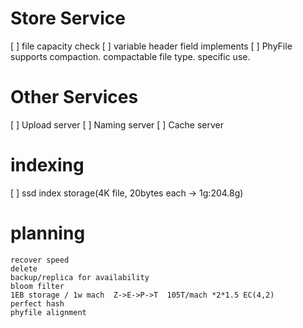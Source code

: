 # Store Service

[ ] file capacity check
[ ] variable header field implements
[ ] PhyFile supports compaction. compactable file type. specific use.

# Other Services

[ ] Upload server
[ ] Naming server
[ ] Cache server

# indexing

[ ] ssd index storage(4K file, 20bytes each -> 1g:204.8g)


# planning

```
recover speed
delete
backup/replica for availability
bloom filter
1EB storage / 1w mach  Z->E->P->T  105T/mach *2*1.5 EC(4,2)
perfect hash
phyfile alignment
```
